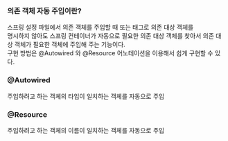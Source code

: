 ### 의존 객체 자동 주입이란?
스프링 설정 파일에서 의존 객체를 주입할 때 <constructor-org> 또는 <property> 태그로 의존 대상 객체를  
명시하지 않아도 스프링 컨테이너가 자동으로 필요한 의존 대상 객체를 찾아서 의존 대상 객체가 필요한 객체에 주입해 주는 기능이다.  
구현 방법은 @Autowired 와 @Resource 어노테이션을 이용해서 쉽게 구현할 수 있다.

### @Autowired
주입하려고 하는 객체의 타입이 일치하는 객체를 자동으로 주입

### @Resource
주입하려고 하는 객체의 이름이 일치하는 객체를 자동으로 주입